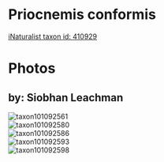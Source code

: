 
Priocnemis conformis
====================
  
[iNaturalist taxon id: 410929](https://www.inaturalist.org/taxa/410929)
# Photos

## by: Siobhan Leachman
  
![taxon101092561](https://inaturalist-open-data.s3.amazonaws.com/photos/108352972/medium.jpeg)  
![taxon101092580](https://inaturalist-open-data.s3.amazonaws.com/photos/108352995/medium.jpeg)  
![taxon101092586](https://inaturalist-open-data.s3.amazonaws.com/photos/108353002/medium.jpeg)  
![taxon101092593](https://inaturalist-open-data.s3.amazonaws.com/photos/108353015/medium.jpeg)  
![taxon101092598](https://inaturalist-open-data.s3.amazonaws.com/photos/108353021/medium.jpeg)